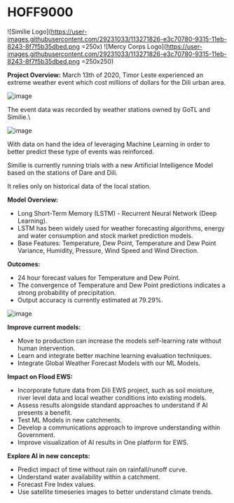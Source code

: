 # HOFF9000

![Similie Logo](https://user-images.githubusercontent.com/29231033/113271826-e3c70780-9315-11eb-8243-8f7f5b35dbed.png =250x)
![Mercy Corps Logo](https://user-images.githubusercontent.com/29231033/113271826-e3c70780-9315-11eb-8243-8f7f5b35dbed.png =250x250)

**Project Overview:**
March 13th of 2020, Timor Leste experienced an extreme weather event which cost millions of dollars for the Dili urban area.

![image](https://user-images.githubusercontent.com/29231033/113268610-867d8700-9312-11eb-999c-3f0d41a38868.png)


The event  data was recorded by weather stations owned  by GoTL and Similie.\

![image](https://user-images.githubusercontent.com/29231033/113271869-f2adba00-9315-11eb-881b-6307b4ba3d9a.png)

With data on hand the idea of leveraging Machine Learning in order to better predict these type of events was reinforced.


Similie is currently running trials with a new Artificial Intelligence Model based on the stations of Dare and Dili.

It relies only on historical data of the local station.

**Model Overview:**
- Long Short-Term Memory (LSTM) - Recurrent Neural Network (Deep Learning). 
- LSTM has been widely used for weather forecasting algorithms, energy and water consumption and stock market prediction models. 
- Base Features: Temperature, Dew Point, Temperature and Dew Point Variance,  Humidity, Pressure, Wind Speed and Wind Direction.

**Outcomes:**
- 24 hour forecast values for Temperature and Dew Point. 
- The convergence of Temperature and Dew Point predictions indicates a strong probability of precipitation. 
- Output accuracy is currently estimated at 79.29%. 

![image](https://user-images.githubusercontent.com/29231033/113272586-bcbd0580-9316-11eb-9640-a15372536d04.png)

**Improve current models:**
- Move to production can increase the models self-learning rate without human intervention.
- Learn and integrate better machine learning evaluation techniques. 
- Integrate Global Weather Forecast Models with our ML Models. 

**Impact on Flood EWS:**
- Incorporate future data from Dili EWS project, such as soil moisture, river level data and local weather conditions into existing models.
- Assess results alongside standard approaches to understand if AI presents a benefit.
- Test ML Models in new catchments.
- Develop a communications approach to improve understanding within Government.
- Improve visualization of AI results in One platform for EWS.

**Explore AI in new concepts:**
- Predict impact of time without rain on rainfall/runoff curve.  
- Understand water availability within a catchment.
- Forecast Fire Index values.
- Use satellite timeseries images to better understand climate trends.
